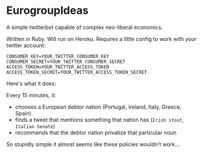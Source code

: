 # EurogroupIdeas
A simple twitterbot capable of complex neo-liberal economics.

Written in Ruby. Will run on Heroku. Requires a little config to work with _your_ twitter account:

```
CONSUMER_KEY=YOUR_TWITTER_CONSUMER_KEY
CONSUMER_SECRET=YOUR_TWITTER_CONSUMER_SECRET
ACCESS_TOKEN=YOUR_TWITTER_ACCESS_TOKEN
ACCESS_TOKEN_SECRET=YOUR_TWITTER_ACCESS_TOKEN_SECRET
```

Here's what it does:

Every 15 minutes, it:

- chooses a European debtor nation (Portugal, Ireland, Italy, Greece, Spain)
- finds a tweet that mentions something that nation has (`Irish stout`, `Italian Senate`)
- recommends that the debtor nation privatize that particular noun

So stupidly simple it almost seems like these policies wouldn't work...

